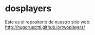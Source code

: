 # dosplayers

Este es el repositorio de nuestro sitio web: http://hugoruscitti.github.io/twoplayers/
